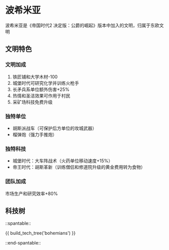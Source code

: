 # 波希米亚

波希米亚是《帝国时代2 决定版：公爵的崛起》版本中加入的文明，归属于东欧文明

## 文明特色

### 文明加成

1. 铁匠铺和大学木材-100
2. 城堡时代可研究化学并训练火枪手
3. 长矛兵系单位额外伤害+25%
4. 热情和圣洁效果可作用于村民
5. 采矿场科技免费升级

### 独特单位

* 胡斯派战车（可保护后方单位的攻城武器）
* 榴弹炮（强力手推炮）

### 独特科技

* 城堡时代：大车阵战术（火药单位移动速度+15%）
* 帝王时代：胡斯革新（训练僧侣和修道院升级的黄金费用转为食物）

### 团队加成

市场生产和研究效率+80%

## 科技树

::spantable::

{{ build_tech_tree('bohemians') }}

::end-spantable::
